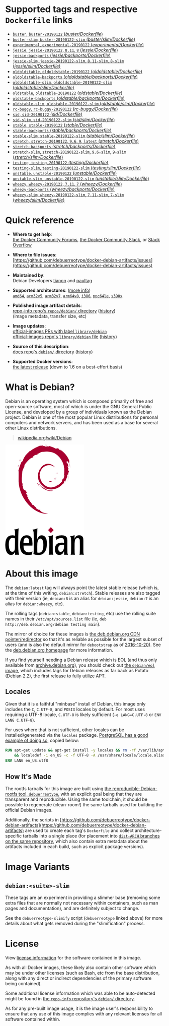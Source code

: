 <!--

********************************************************************************

WARNING:

    DO NOT EDIT "debian/README.md"

    IT IS AUTO-GENERATED

    (from the other files in "debian/" combined with a set of templates)

********************************************************************************

-->

# Supported tags and respective `Dockerfile` links

-	[`buster`, `buster-20190122` (*buster/Dockerfile*)](https://github.com/debuerreotype/docker-debian-artifacts/blob/4b886062242c3cc15836c2a60a5b033c51298ff5/buster/Dockerfile)
-	[`buster-slim`, `buster-20190122-slim` (*buster/slim/Dockerfile*)](https://github.com/debuerreotype/docker-debian-artifacts/blob/4b886062242c3cc15836c2a60a5b033c51298ff5/buster/slim/Dockerfile)
-	[`experimental`, `experimental-20190122` (*experimental/Dockerfile*)](https://github.com/debuerreotype/docker-debian-artifacts/blob/4b886062242c3cc15836c2a60a5b033c51298ff5/experimental/Dockerfile)
-	[`jessie`, `jessie-20190122`, `8.11`, `8` (*jessie/Dockerfile*)](https://github.com/debuerreotype/docker-debian-artifacts/blob/4b886062242c3cc15836c2a60a5b033c51298ff5/jessie/Dockerfile)
-	[`jessie-backports` (*jessie/backports/Dockerfile*)](https://github.com/debuerreotype/docker-debian-artifacts/blob/4b886062242c3cc15836c2a60a5b033c51298ff5/jessie/backports/Dockerfile)
-	[`jessie-slim`, `jessie-20190122-slim`, `8.11-slim`, `8-slim` (*jessie/slim/Dockerfile*)](https://github.com/debuerreotype/docker-debian-artifacts/blob/4b886062242c3cc15836c2a60a5b033c51298ff5/jessie/slim/Dockerfile)
-	[`oldoldstable`, `oldoldstable-20190122` (*oldoldstable/Dockerfile*)](https://github.com/debuerreotype/docker-debian-artifacts/blob/4b886062242c3cc15836c2a60a5b033c51298ff5/oldoldstable/Dockerfile)
-	[`oldoldstable-backports` (*oldoldstable/backports/Dockerfile*)](https://github.com/debuerreotype/docker-debian-artifacts/blob/4b886062242c3cc15836c2a60a5b033c51298ff5/oldoldstable/backports/Dockerfile)
-	[`oldoldstable-slim`, `oldoldstable-20190122-slim` (*oldoldstable/slim/Dockerfile*)](https://github.com/debuerreotype/docker-debian-artifacts/blob/4b886062242c3cc15836c2a60a5b033c51298ff5/oldoldstable/slim/Dockerfile)
-	[`oldstable`, `oldstable-20190122` (*oldstable/Dockerfile*)](https://github.com/debuerreotype/docker-debian-artifacts/blob/4b886062242c3cc15836c2a60a5b033c51298ff5/oldstable/Dockerfile)
-	[`oldstable-backports` (*oldstable/backports/Dockerfile*)](https://github.com/debuerreotype/docker-debian-artifacts/blob/4b886062242c3cc15836c2a60a5b033c51298ff5/oldstable/backports/Dockerfile)
-	[`oldstable-slim`, `oldstable-20190122-slim` (*oldstable/slim/Dockerfile*)](https://github.com/debuerreotype/docker-debian-artifacts/blob/4b886062242c3cc15836c2a60a5b033c51298ff5/oldstable/slim/Dockerfile)
-	[`rc-buggy`, `rc-buggy-20190122` (*rc-buggy/Dockerfile*)](https://github.com/debuerreotype/docker-debian-artifacts/blob/4b886062242c3cc15836c2a60a5b033c51298ff5/rc-buggy/Dockerfile)
-	[`sid`, `sid-20190122` (*sid/Dockerfile*)](https://github.com/debuerreotype/docker-debian-artifacts/blob/4b886062242c3cc15836c2a60a5b033c51298ff5/sid/Dockerfile)
-	[`sid-slim`, `sid-20190122-slim` (*sid/slim/Dockerfile*)](https://github.com/debuerreotype/docker-debian-artifacts/blob/4b886062242c3cc15836c2a60a5b033c51298ff5/sid/slim/Dockerfile)
-	[`stable`, `stable-20190122` (*stable/Dockerfile*)](https://github.com/debuerreotype/docker-debian-artifacts/blob/4b886062242c3cc15836c2a60a5b033c51298ff5/stable/Dockerfile)
-	[`stable-backports` (*stable/backports/Dockerfile*)](https://github.com/debuerreotype/docker-debian-artifacts/blob/4b886062242c3cc15836c2a60a5b033c51298ff5/stable/backports/Dockerfile)
-	[`stable-slim`, `stable-20190122-slim` (*stable/slim/Dockerfile*)](https://github.com/debuerreotype/docker-debian-artifacts/blob/4b886062242c3cc15836c2a60a5b033c51298ff5/stable/slim/Dockerfile)
-	[`stretch`, `stretch-20190122`, `9.6`, `9`, `latest` (*stretch/Dockerfile*)](https://github.com/debuerreotype/docker-debian-artifacts/blob/4b886062242c3cc15836c2a60a5b033c51298ff5/stretch/Dockerfile)
-	[`stretch-backports` (*stretch/backports/Dockerfile*)](https://github.com/debuerreotype/docker-debian-artifacts/blob/4b886062242c3cc15836c2a60a5b033c51298ff5/stretch/backports/Dockerfile)
-	[`stretch-slim`, `stretch-20190122-slim`, `9.6-slim`, `9-slim` (*stretch/slim/Dockerfile*)](https://github.com/debuerreotype/docker-debian-artifacts/blob/4b886062242c3cc15836c2a60a5b033c51298ff5/stretch/slim/Dockerfile)
-	[`testing`, `testing-20190122` (*testing/Dockerfile*)](https://github.com/debuerreotype/docker-debian-artifacts/blob/4b886062242c3cc15836c2a60a5b033c51298ff5/testing/Dockerfile)
-	[`testing-slim`, `testing-20190122-slim` (*testing/slim/Dockerfile*)](https://github.com/debuerreotype/docker-debian-artifacts/blob/4b886062242c3cc15836c2a60a5b033c51298ff5/testing/slim/Dockerfile)
-	[`unstable`, `unstable-20190122` (*unstable/Dockerfile*)](https://github.com/debuerreotype/docker-debian-artifacts/blob/4b886062242c3cc15836c2a60a5b033c51298ff5/unstable/Dockerfile)
-	[`unstable-slim`, `unstable-20190122-slim` (*unstable/slim/Dockerfile*)](https://github.com/debuerreotype/docker-debian-artifacts/blob/4b886062242c3cc15836c2a60a5b033c51298ff5/unstable/slim/Dockerfile)
-	[`wheezy`, `wheezy-20190122`, `7.11`, `7` (*wheezy/Dockerfile*)](https://github.com/debuerreotype/docker-debian-artifacts/blob/4b886062242c3cc15836c2a60a5b033c51298ff5/wheezy/Dockerfile)
-	[`wheezy-backports` (*wheezy/backports/Dockerfile*)](https://github.com/debuerreotype/docker-debian-artifacts/blob/4b886062242c3cc15836c2a60a5b033c51298ff5/wheezy/backports/Dockerfile)
-	[`wheezy-slim`, `wheezy-20190122-slim`, `7.11-slim`, `7-slim` (*wheezy/slim/Dockerfile*)](https://github.com/debuerreotype/docker-debian-artifacts/blob/4b886062242c3cc15836c2a60a5b033c51298ff5/wheezy/slim/Dockerfile)

# Quick reference

-	**Where to get help**:  
	[the Docker Community Forums](https://forums.docker.com/), [the Docker Community Slack](https://blog.docker.com/2016/11/introducing-docker-community-directory-docker-community-slack/), or [Stack Overflow](https://stackoverflow.com/search?tab=newest&q=docker)

-	**Where to file issues**:  
	[https://github.com/debuerreotype/docker-debian-artifacts/issues](https://github.com/debuerreotype/docker-debian-artifacts/issues)

-	**Maintained by**:  
	Debian Developers [tianon](https://qa.debian.org/developer.php?login=tianon) and [paultag](https://qa.debian.org/developer.php?login=paultag)

-	**Supported architectures**: ([more info](https://github.com/docker-library/official-images#architectures-other-than-amd64))  
	[`amd64`](https://hub.docker.com/r/amd64/debian/), [`arm32v5`](https://hub.docker.com/r/arm32v5/debian/), [`arm32v7`](https://hub.docker.com/r/arm32v7/debian/), [`arm64v8`](https://hub.docker.com/r/arm64v8/debian/), [`i386`](https://hub.docker.com/r/i386/debian/), [`ppc64le`](https://hub.docker.com/r/ppc64le/debian/), [`s390x`](https://hub.docker.com/r/s390x/debian/)

-	**Published image artifact details**:  
	[repo-info repo's `repos/debian/` directory](https://github.com/docker-library/repo-info/blob/master/repos/debian) ([history](https://github.com/docker-library/repo-info/commits/master/repos/debian))  
	(image metadata, transfer size, etc)

-	**Image updates**:  
	[official-images PRs with label `library/debian`](https://github.com/docker-library/official-images/pulls?q=label%3Alibrary%2Fdebian)  
	[official-images repo's `library/debian` file](https://github.com/docker-library/official-images/blob/master/library/debian) ([history](https://github.com/docker-library/official-images/commits/master/library/debian))

-	**Source of this description**:  
	[docs repo's `debian/` directory](https://github.com/docker-library/docs/tree/master/debian) ([history](https://github.com/docker-library/docs/commits/master/debian))

-	**Supported Docker versions**:  
	[the latest release](https://github.com/docker/docker-ce/releases/latest) (down to 1.6 on a best-effort basis)

# What is Debian?

Debian is an operating system which is composed primarily of free and open-source software, most of which is under the GNU General Public License, and developed by a group of individuals known as the Debian project. Debian is one of the most popular Linux distributions for personal computers and network servers, and has been used as a base for several other Linux distributions.

> [wikipedia.org/wiki/Debian](https://en.wikipedia.org/wiki/Debian)

![logo](https://raw.githubusercontent.com/docker-library/docs/b449be7df57e9ed9086bb5821bfb5d6cdc5d67a4/debian/logo.png)

# About this image

The `debian:latest` tag will always point the latest stable release (which is, at the time of this writing, `debian:stretch`). Stable releases are also tagged with their version (ie, `debian:8` is an alias for `debian:jessie`, `debian:7` is an alias for `debian:wheezy`, etc).

The rolling tags (`debian:stable`, `debian:testing`, etc) use the rolling suite names in their `/etc/apt/sources.list` file (ie, `deb http://deb.debian.org/debian testing main`).

The mirror of choice for these images is [the deb.debian.org CDN pointer/redirector](https://deb.debian.org) so that it's as reliable as possible for the largest subset of users (and is also the default mirror for `debootstrap` as of [2016-10-20](https://anonscm.debian.org/cgit/d-i/debootstrap.git/commit/?id=9e8bc60ad1ccf3a25ce7890526b70059f3e770de)). See the [deb.debian.org homepage](https://deb.debian.org) for more information.

If you find yourself needing a Debian release which is EOL (and thus only available from [archive.debian.org](http://archive.debian.org)), you should check out [the `debian/eol` image](https://hub.docker.com/r/debian/eol/), which includes tags for Debian releases as far back as Potato (Debian 2.2), the first release to fully utilize APT.

## Locales

Given that it is a faithful "minbase" install of Debian, this image only includes the `C`, `C.UTF-8`, and `POSIX` locales by default. For most uses requiring a UTF-8 locale, `C.UTF-8` is likely sufficient (`-e LANG=C.UTF-8` or `ENV LANG C.UTF-8`).

For uses where that is not sufficient, other locales can be installed/generated via the `locales` package. [PostgreSQL has a good example of doing so](https://github.com/docker-library/postgres/blob/69bc540ecfffecce72d49fa7e4a46680350037f9/9.6/Dockerfile#L21-L24), copied below:

```dockerfile
RUN apt-get update && apt-get install -y locales && rm -rf /var/lib/apt/lists/* \
	&& localedef -i en_US -c -f UTF-8 -A /usr/share/locale/locale.alias en_US.UTF-8
ENV LANG en_US.utf8
```

## How It's Made

The rootfs tarballs for this image are built using [the reproducible-Debian-rootfs tool, `debuerreotype`](https://github.com/debuerreotype/debuerreotype), with an explicit goal being that they are transparent and reproducible. Using the same toolchain, it should be possible to regenerate (clean-room!) the same tarballs used for building the official Debian images.

Additionally, the scripts in [https://github.com/debuerreotype/docker-debian-artifacts](https://github.com/debuerreotype/docker-debian-artifacts) are used to create each tag's `Dockerfile` and collect architecture-specific tarballs into a single place (for placement into [`dist-ARCH` branches on the same repository](https://github.com/debuerreotype/docker-debian-artifacts/branches), which also contain extra metadata about the artifacts included in each build, such as explicit package versions).

# Image Variants

## `debian:<suite>-slim`

These tags are an experiment in providing a slimmer base (removing some extra files that are normally not necessary within containers, such as man pages and documentation), and are definitely subject to change.

See the `debuerreotype-slimify` script (`debuerreotype` linked above) for more details about what gets removed during the "slimification" process.

# License

View [license information](https://www.debian.org/social_contract#guidelines) for the software contained in this image.

As with all Docker images, these likely also contain other software which may be under other licenses (such as Bash, etc from the base distribution, along with any direct or indirect dependencies of the primary software being contained).

Some additional license information which was able to be auto-detected might be found in [the `repo-info` repository's `debian/` directory](https://github.com/docker-library/repo-info/tree/master/repos/debian).

As for any pre-built image usage, it is the image user's responsibility to ensure that any use of this image complies with any relevant licenses for all software contained within.
